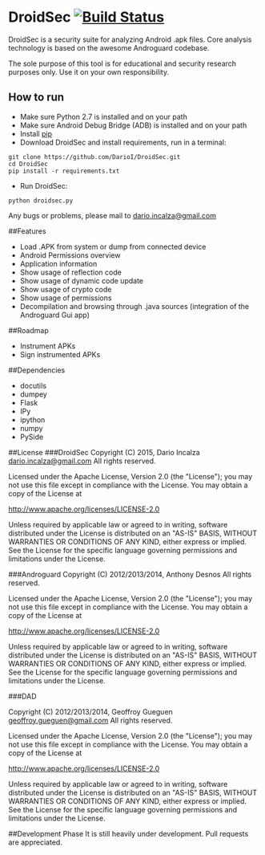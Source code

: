 # DroidSec [![Build Status](https://travis-ci.org/DarioI/DroidSec.svg?branch=master)](https://travis-ci.org/DarioI/DroidSec)
DroidSec is a security suite for analyzing Android .apk files. Core analysis technology is based on the awesome Androguard codebase.

The sole purpose of this tool is for educational and security research purposes only. Use it on your own responsibility. 
## How to run
- Make sure Python 2.7 is installed and on your path
- Make sure Android Debug Bridge (ADB) is installed and on your path
- Install [pip](https://pip.pypa.io/en/latest/installing.html)
- Download DroidSec and install requirements, run in a terminal: 
```
git clone https://github.com/DarioI/DroidSec.git
cd DroidSec
pip install -r requirements.txt
```
- Run DroidSec:
```
python droidsec.py
```
Any bugs or problems, please mail to <dario.incalza@gmail.com>

##Features
- Load .APK from system or dump from connected device
- Android Permissions overview
- Application information
- Show usage of reflection code
- Show usage of dynamic code update
- Show usage of crypto code
- Show usage of permissions
- Decompilation and browsing through .java sources (integration of the Androguard Gui app)

##Roadmap
- Instrument APKs
- Sign instrumented APKs

##Dependencies
- docutils
- dumpey
- Flask
- IPy
- ipython
- numpy
- PySide


##License
###DroidSec
Copyright (C) 2015, Dario Incalza <dario.incalza@gmail.com>
All rights reserved.

Licensed under the Apache License, Version 2.0 (the "License");
you may not use this file except in compliance with the License.
You may obtain a copy of the License at

  http://www.apache.org/licenses/LICENSE-2.0

Unless required by applicable law or agreed to in writing, software
distributed under the License is distributed on an "AS-IS" BASIS,
WITHOUT WARRANTIES OR CONDITIONS OF ANY KIND, either express or implied.
See the License for the specific language governing permissions and
limitations under the License.

###Androguard
Copyright (C) 2012/2013/2014, Anthony Desnos <desnos at t0t0.fr>
All rights reserved.

Licensed under the Apache License, Version 2.0 (the "License");
you may not use this file except in compliance with the License.
You may obtain a copy of the License at

  http://www.apache.org/licenses/LICENSE-2.0

Unless required by applicable law or agreed to in writing, software
distributed under the License is distributed on an "AS-IS" BASIS,
WITHOUT WARRANTIES OR CONDITIONS OF ANY KIND, either express or implied.
See the License for the specific language governing permissions and
limitations under the License.

###DAD

Copyright (C) 2012/2013/2014, Geoffroy Gueguen <geoffroy.gueguen@gmail.com>
All rights reserved.

Licensed under the Apache License, Version 2.0 (the "License");
you may not use this file except in compliance with the License.
You may obtain a copy of the License at

  http://www.apache.org/licenses/LICENSE-2.0

Unless required by applicable law or agreed to in writing, software
distributed under the License is distributed on an "AS-IS" BASIS,
WITHOUT WARRANTIES OR CONDITIONS OF ANY KIND, either express or implied.
See the License for the specific language governing permissions and
limitations under the License.

##Development Phase
It is still heavily under development. Pull requests are appreciated. 

